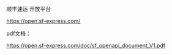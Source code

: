 顺丰速运 开放平台

https://open.sf-express.com/

pdf文档：

https://open.sf-express.com/doc/sf_openapi_document_V1.pdf